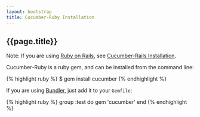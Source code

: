 ```yaml
---
layout: bootstrap
title: Cucumber-Ruby Installation
---
```

## {{page.title}}

Note: If you are using [Ruby on Rails](http://rubyonrails.org/), see [Cucumber-Rails Installation](/install-rails.html).

Cucumber-Ruby is a ruby gem, and can be installed from the command line:

{% highlight ruby %}
$ gem install cucumber
{% endhighlight %}

If you are using [Bundler](http://gembundler.com/), just add it to your `Gemfile`:

{% highlight ruby %}
group :test do
  gem 'cucumber'
end
{% endhighlight %}
